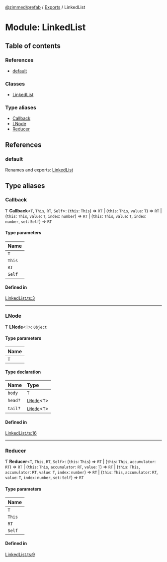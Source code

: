 [@zimmed/prefab](../README.md) / [Exports](../modules.md) / LinkedList

# Module: LinkedList

## Table of contents

### References

- [default](LinkedList.md#default)

### Classes

- [LinkedList](../classes/LinkedList.LinkedList-1.md)

### Type aliases

- [Callback](LinkedList.md#callback)
- [LNode](LinkedList.md#lnode)
- [Reducer](LinkedList.md#reducer)

## References

### default

Renames and exports: [LinkedList](../classes/LinkedList.LinkedList-1.md)

## Type aliases

### Callback

Ƭ **Callback**<`T`, `This`, `RT`, `Self`\>: (`this`: `This`) => `RT` \| (`this`: `This`, `value`: `T`) => `RT` \| (`this`: `This`, `value`: `T`, `index`: `number`) => `RT` \| (`this`: `This`, `value`: `T`, `index`: `number`, `set`: `Self`) => `RT`

#### Type parameters

| Name |
| :------ |
| `T` |
| `This` |
| `RT` |
| `Self` |

#### Defined in

[LinkedList.ts:3](https://github.com/zimmed/prefab/blob/26aef1e/src/LinkedList.ts#L3)

___

### LNode

Ƭ **LNode**<`T`\>: `Object`

#### Type parameters

| Name |
| :------ |
| `T` |

#### Type declaration

| Name | Type |
| :------ | :------ |
| `body` | `T` |
| `head?` | [`LNode`](LinkedList.md#lnode)<`T`\> |
| `tail?` | [`LNode`](LinkedList.md#lnode)<`T`\> |

#### Defined in

[LinkedList.ts:16](https://github.com/zimmed/prefab/blob/26aef1e/src/LinkedList.ts#L16)

___

### Reducer

Ƭ **Reducer**<`T`, `This`, `RT`, `Self`\>: (`this`: `This`) => `RT` \| (`this`: `This`, `accumulator`: `RT`) => `RT` \| (`this`: `This`, `accumulator`: `RT`, `value`: `T`) => `RT` \| (`this`: `This`, `accumulator`: `RT`, `value`: `T`, `index`: `number`) => `RT` \| (`this`: `This`, `accumulator`: `RT`, `value`: `T`, `index`: `number`, `set`: `Self`) => `RT`

#### Type parameters

| Name |
| :------ |
| `T` |
| `This` |
| `RT` |
| `Self` |

#### Defined in

[LinkedList.ts:9](https://github.com/zimmed/prefab/blob/26aef1e/src/LinkedList.ts#L9)
